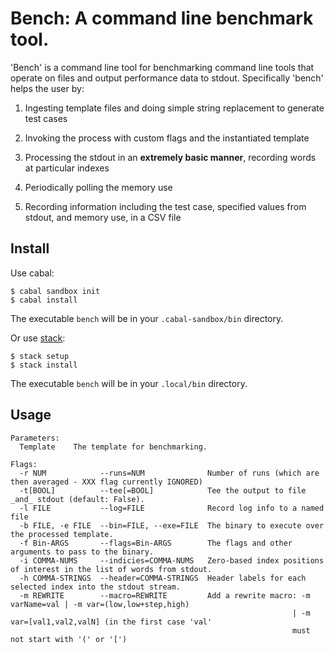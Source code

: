 # Bench: A command line benchmark tool.

'Bench' is a command line tool for benchmarking command line tools that
operate on files and output performance data to stdout.  Specifically 'bench'
helps the user by:

  1. Ingesting template files and doing simple string replacement to generate
     test cases

  2. Invoking the process with custom flags and the instantiated template

  3. Processing the stdout in an **extremely basic manner**, recording words
     at particular indexes

  4. Periodically polling the memory use

  5. Recording information including the test case, specified values from
     stdout, and memory use, in a CSV file

## Install

Use cabal:
```
$ cabal sandbox init
$ cabal install
```
The executable `bench` will be in your `.cabal-sandbox/bin` directory.

Or use [stack](https://www.stackage.org):
```
$ stack setup
$ stack install
```

The executable `bench` will be in your `.local/bin` directory.

## Usage

```
Parameters:
  Template    The template for benchmarking.

Flags:
  -r NUM            --runs=NUM              Number of runs (which are then averaged - XXX flag currently IGNORED)
  -t[BOOL]          --tee[=BOOL]            Tee the output to file _and_ stdout (default: False).
  -l FILE           --log=FILE              Record log info to a named file
  -b FILE, -e FILE  --bin=FILE, --exe=FILE  The binary to execute over the processed template.
  -f Bin-ARGS       --flags=Bin-ARGS        The flags and other arguments to pass to the binary.
  -i COMMA-NUMS     --indicies=COMMA-NUMS   Zero-based index positions of interest in the list of words from stdout.
  -h COMMA-STRINGS  --header=COMMA-STRINGS  Header labels for each selected index into the stdout stream.
  -m REWRITE        --macro=REWRITE         Add a rewrite macro: -m varName=val | -m var=(low,low+step,high)
                                                               | -m var=[val1,val2,valN] (in the first case 'val'
                                                               must not start with '(' or '[')
  ```
